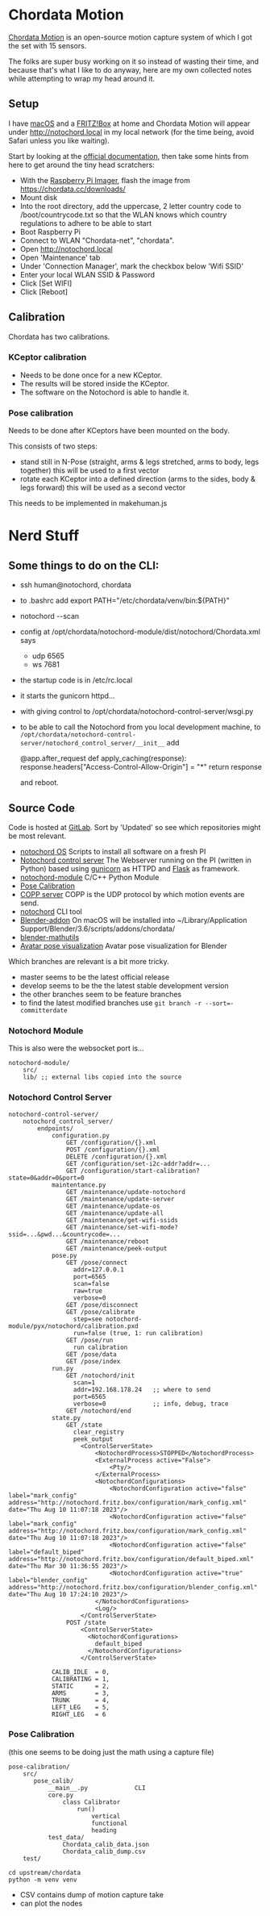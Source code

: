 # Chordata Motion

[Chordata Motion](https://chordata.cc) is an open-source motion capture system of which I got the set with 15 sensors.

The folks are super busy working on it so instead of wasting their time, and because that's what I like to do anyway, here are my own collected notes while attempting to wrap my head around it.

## Setup

I have [macOS](https://en.wikipedia.org/wiki/MacOS) and a [FRITZ!Box](https://en.wikipedia.org/wiki/Fritz!Box) at home and Chordata Motion will appear under http://notochord.local in my local network (for the time being, avoid Safari unless you like
waiting).

Start by looking at the [official documentation](https://chordata.gitlab.io/docs/), then take some hints from here to get around the tiny head scratchers:

* With the [Raspberry Pi Imager](https://www.raspberrypi.com/software/), flash the image from https://chordata.cc/downloads/
* Mount disk
* Into the root directory, add the uppercase, 2 letter country code to /boot/countrycode.txt so that the WLAN knows which country regulations to adhere to be able to start
* Boot Raspberry Pi
* Connect to WLAN "Chordata-net", "chordata".
* Open http://notochord.local
* Open 'Maintenance' tab
* Under 'Connection Manager', mark the checkbox below 'Wifi SSID'
* Enter your local WLAN SSID & Password
* Click [Set WIFI]
* Click [Reboot]

## Calibration

Chordata has two calibrations.

### KCeptor calibration

* Needs to be done once for a new KCeptor.
* The results will be stored inside the KCeptor.
* The software on the Notochord is able to handle it.

### Pose calibration

Needs to be done after KCeptors have been mounted on the body.

This consists of two steps:

* stand still in N-Pose (straight, arms & legs stretched, arms to body, legs together)
  this will be used to a first vector
* rotate each KCeptor into a defined direction (arms to the sides, body & legs forward)
  this will be used as a second vector

This needs to be implemented in makehuman.js

# Nerd Stuff

## Some things to do on the CLI:

* ssh human@notochord, chordata
* to .bashrc add export PATH="/etc/chordata/venv/bin:${PATH}"
* notochord --scan
* config at /opt/chordata/notochord-module/dist/notochord/Chordata.xml says
  * udp 6565
  * ws 7681

* the startup code is in /etc/rc.local
* it starts the gunicorn httpd...
* with giving control to /opt/chordata/notochord-control-server/wsgi.py

* to be able to call the Notochord from you local development machine, to
  `/opt/chordata/notochord-control-server/notochord_control_server/__init__` add

    @app.after_request
    def apply_caching(response):
        response.headers["Access-Control-Allow-Origin"] = "*"
        return response

  and reboot.

## Source Code

Code is hosted at [GitLab](https://gitlab.com/chordata/). Sort by 'Updated' so see which repositories might be most relevant.

* [notochord OS](https://gitlab.com/chordata/notochord-os)
  Scripts to install all software on a fresh PI
* [Notochord control server](https://gitlab.com/chordata/notochord-control-server)
  The Webserver running on the PI (written in Python) based using [gunicorn](https://gunicorn.org) as HTTPD and [Flask](https://www.fullstackpython.com/flask.html) as framework.
* [notochord-module](https://gitlab.com/chordata/notochord-module)
  C/C++ Python Module
* [Pose Calibration](https://gitlab.com/chordata/pose-calibration)
* [COPP server](https://gitlab.com/chordata/copp_server)
  COPP is the UDP protocol by which motion events are send.
* [notochord](https://gitlab.com/chordata/notochord) CLI tool
* [Blender-addon](https://gitlab.com/chordata/Blender-addon)
  On macOS will be installed into ~/Library/Application Support/Blender/3.6/scripts/addons/chordata/
* [blender-mathutils](https://gitlab.com/chordata/blender-mathutils)
* [Avatar pose visualization](https://gitlab.com/chordata/avatar-pose-visualization)
  Avatar pose visualization for Blender

Which branches are relevant is a bit more tricky.
* master seems to be the latest official release
* develop seems to be the the latest stable development version
* the other branches seem to be feature branches
* to find the latest modified branches use `git branch -r --sort=-committerdate`

### Notochord Module

This is also were the websocket port is...

    notochord-module/
        src/
        lib/ ;; external libs copied into the source

### Notochord Control Server

    notochord-control-server/
        notochord_control_server/
            endpoints/
                configuration.py
                    GET /configuration/{}.xml
                    POST /configuration/{}.xml
                    DELETE /configuration/{}.xml
                    GET /configuration/set-i2c-addr?addr=...
                    GET /configuration/start-calibration?state=0&addr=0&port=0
                maintentance.py
                    GET /maintenance/update-notochord
                    GET /maintenance/update-server
                    GET /maintenance/update-os
                    GET /maintenance/update-all
                    GET /maintenance/get-wifi-ssids
                    GET /maintenance/set-wifi-mode?ssid=...&pwd...&countrycode=...
                    GET /maintenance/reboot
                    GET /maintenance/peek-output
                pose.py
                    GET /pose/connect
                      addr=127.0.0.1
                      port=6565
                      scan=false
                      raw=true
                      verbose=0
                    GET /pose/disconnect
                    GET /pose/calibrate
                      step=see notochord-module/pyx/notochord/calibration.pxd
                      run=false (true, 1: run calibration)
                    GET /pose/run
                      run calibration
                    GET /pose/data
                    GET /pose/index
                run.py
                    GET /notochord/init
                      scan=1
                      addr=192.168.178.24   ;; where to send
                      port=6565             
                      verbose=0             ;; info, debug, trace
                    GET /notochord/end
                state.py
                    GET /state
                      clear_registry
                      peek_output
                        <ControlServerState>
                            <NotochordProcess>STOPPED</NotochordProcess>
                            <ExternalProcess active="False">
                                <Pty/>
                            </ExternalProcess>
                            <NotochordConfigurations>
                                <NotochordConfiguration active="false" label="mark_config" address="http://notochord.fritz.box/configuration/mark_config.xml" date="Thu Aug 10 11:07:18 2023"/>
                                <NotochordConfiguration active="false" label="mark_config" address="http://notochord.fritz.box/configuration/mark_config.xml" date="Thu Aug 10 11:07:18 2023"/>
                                <NotochordConfiguration active="false" label="default_biped" address="http://notochord.fritz.box/configuration/default_biped.xml" date="Thu Mar 30 11:36:55 2023"/>
                                <NotochordConfiguration active="true" label="blender_config" address="http://notochord.fritz.box/configuration/blender_config.xml" date="Thu Aug 10 17:24:10 2023"/>
                            </NotochordConfigurations>
                            <Log/>
                        </ControlServerState>
                    POST /state
                        <ControlServerState>
                          <NotochordConfigurations>
                            default_biped
                          </NotochordConfigurations>
                        </ControlServerState>
                      
                CALIB_IDLE  = 0,
                CALIBRATING = 1,
                STATIC      = 2,
                ARMS        = 3,
                TRUNK       = 4,
                LEFT_LEG    = 5,
                RIGHT_LEG   = 6

### Pose Calibration

(this one seems to be doing just the math using a capture file)

    pose-calibration/
        src/
           pose_calib/
               __main__.py             CLI
               core.py
                   class Calibrator
                       run()
                           vertical
                           functional
                           heading
               test_data/
                   Chordata_calib_data.json
                   Chordata_calib_dump.csv
        test/

    cd upstream/chordata
    python -m venv venv  

* CSV contains dump of motion capture take
* can plot the nodes
